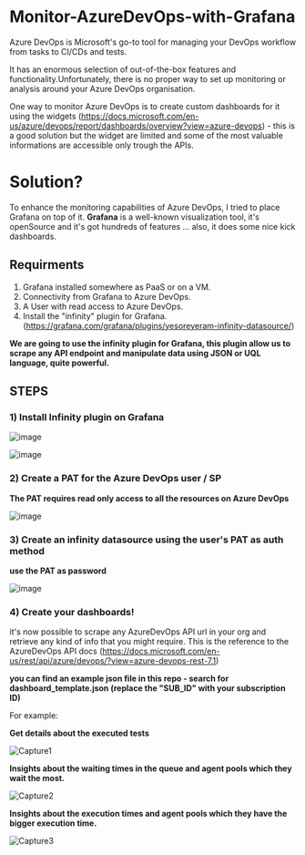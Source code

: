 # Monitor-AzureDevOps-with-Grafana

Azure DevOps is Microsoft's go-to tool for managing your DevOps workflow from tasks to CI/CDs and tests.

It has an enormous selection of out-of-the-box features and functionality.Unfortunately, there is no proper way to set up monitoring or analysis around your Azure DevOps organisation.

One way to monitor Azure DevOps is to create custom dashboards for it using the widgets (https://docs.microsoft.com/en-us/azure/devops/report/dashboards/overview?view=azure-devops) - this is a good solution but the widget are limited and some of the most valuable informations are accessible only trough the APIs.

# Solution?

To enhance the monitoring capabilities of Azure DevOps, I tried to place Grafana on top of it. __Grafana__ is a well-known visualization tool, it's openSource and it's got hundreds of features ... also, it does some nice kick dashboards.

## Requirments

1) Grafana installed somewhere as PaaS or on a VM.
2) Connectivity from Grafana to Azure DevOps.
3) A User with read access to Azure DevOps.
4) Install the "infinity" plugin for Grafana. (https://grafana.com/grafana/plugins/yesoreyeram-infinity-datasource/)

__We are going to use the infinity plugin for Grafana, this plugin allow us to scrape any API endpoint and manipulate data using JSON or UQL language, quite powerful.__

## STEPS

### 1) Install Infinity plugin on Grafana

![image](https://user-images.githubusercontent.com/47082128/174770722-2c2ef059-703a-4a3d-812a-bfdbfb2a180a.png)

![image](https://user-images.githubusercontent.com/47082128/174770730-2b688e56-f724-4c33-8ebe-442fd775e62a.png)

### 2) Create a PAT for the Azure DevOps user / SP

__The PAT requires read only access to all the resources on Azure DevOps__

![image](https://user-images.githubusercontent.com/47082128/174771029-461118f0-07d1-4696-8b35-7a1efe6908a0.png)

### 3) Create an infinity datasource using the user's PAT as auth method

__use the PAT as password__

![image](https://user-images.githubusercontent.com/47082128/174771415-2ea8d4f6-81ba-43ea-b65b-1ffd0dc922b3.png)

### 4) Create your dashboards!

it's now possible to scrape any AzureDevOps API url in your org and retrieve any kind of info that you might require.
This is the reference to the AzureDevOps API docs (https://docs.microsoft.com/en-us/rest/api/azure/devops/?view=azure-devops-rest-7.1)

__you can find an example json file in this repo - search for dashboard_template.json (replace the "SUB_ID" with your subscription ID)__

For example:

__Get details about the executed tests__

![Capture1](https://user-images.githubusercontent.com/47082128/174772332-e2982cfc-25df-476d-a1ea-da1a3f54b16b.PNG)

__Insights about the waiting times in the queue and agent pools which they wait the most.__

![Capture2](https://user-images.githubusercontent.com/47082128/174772692-3528b051-f825-4a88-94e4-6dff64366c27.PNG)

__Insights about the execution times and agent pools which they have the bigger execution time.__

![Capture3](https://user-images.githubusercontent.com/47082128/174773015-bd0e94e6-b1c4-48fc-a16a-9c39d56358a4.PNG)

